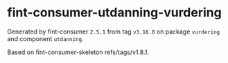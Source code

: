 # fint-consumer-utdanning-vurdering

Generated by fint-consumer `2.5.1` from tag `v3.16.0` on package `vurdering` and component `utdanning`.

Based on fint-consumer-skeleton refs/tags/v1.8.1.
